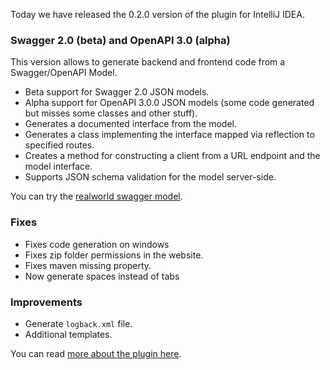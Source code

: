 [//]: # (layout: post)
[//]: # (title: "Ktor IntelliJ IDEA Plugin 0.2.0")
[//]: # (categories: plugin)
[//]: # (featured: true)
[//]: # (#image: /blog/images/plugin.jpg)

Today we have released the 0.2.0 version of the plugin for IntelliJ IDEA.

### Swagger 2.0 (beta) and OpenAPI 3.0 (alpha)

This version allows to generate backend and frontend code from a Swagger/OpenAPI Model.

* Beta support for Swagger 2.0 JSON models.
* Alpha support for OpenAPI 3.0.0 JSON models (some code generated but misses some classes and other stuff).
* Generates a documented interface from the model.
* Generates a class implementing the interface mapped via reflection to specified routes.
* Creates a method for constructing a client from a URL endpoint and the model interface.
* Supports JSON schema validation for the model server-side.

You can try the [realworld swagger model](https://github.com/ktorio/ktor-init-tools/blob/5f72587a95da0eabf4ce106c2ca31cffdc22a155/ktor-generator/jvm/testresources/swagger.json).

### Fixes

* Fixes code generation on windows
* Fixes zip folder permissions in the website.
* Fixes maven missing property.
* Now generate spaces instead of tabs

### Improvements

* Generate `logback.xml` file.
* Additional templates.

You can read [more about the plugin here](/quickstart/quickstart/intellij-idea/plugin.html).